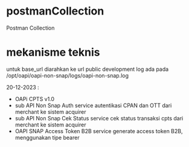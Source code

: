 # postmanCollection
Postman Collection

# mekanisme teknis
untuk base_url diarahkan ke url public development
log ada pada /opt/oapi/oapi-non-snap/logs/oapi-non-snap.log

20-12-2023 :
- OAPi CPTS v1.0
- sub API Non Snap Auth
service autentikasi CPAN dan OTT dari merchant ke sistem acquirer
- sub API Non Snap Cek Status
service cek status transaksi cpts dari merchant ke sistem acquirer
- OAPI SNAP Access Token B2B
service generate access token B2B, menggunakan tipe bearer


